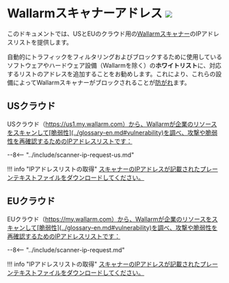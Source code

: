 [file-ips-list-us]: ../downloads/scanner-ip-addresses-us.txt
[file-ips-list-eu]: ../downloads/scanner-ip-addresses-eu.txt

# Wallarmスキャナーアドレス <a href="../../about-wallarm/subscription-plans/#subscription-plans"><img src="../../images/api-security-tag.svg" style="border: none;"></a>

このドキュメントでは、USとEUのクラウド用の[Wallarmスキャナー](../user-guides/scanner.md)のIPアドレスリストを提供します。

自動的にトラフィックをフィルタリングおよびブロックするために使用しているソフトウェアやハードウェア設備（Wallarmを除く）の**ホワイトリスト**に、対応するリストのアドレスを追加することをお勧めします。これにより、これらの設備によってWallarmスキャナーがブロックされることが[防がれ](../user-guides/scanner.md#preventing-scanner-from-being-blocking)ます。

## USクラウド

USクラウド（https://us1.my.wallarm.com）から、Wallarmが企業のリソースをスキャンして[脆弱性](../glossary-en.md#vulnerability)を調べ、攻撃や脆弱性を再確認するためのIPアドレスリストです：

--8<-- "../include/scanner-ip-request-us.md"

!!! info "IPアドレスリストの取得"
    [スキャナーのIPアドレスが記載されたプレーンテキストファイルをダウンロードしてください。][file-ips-list-us]

## EUクラウド

EUクラウド（https://my.wallarm.com）から、Wallarmが企業のリソースをスキャンして[脆弱性](../glossary-en.md#vulnerability)を調べ、攻撃や脆弱性を再確認するためのIPアドレスリストです：

--8<-- "../include/scanner-ip-request.md"

!!! info "IPアドレスリストの取得"
    [スキャナーのIPアドレスが記載されたプレーンテキストファイルをダウンロードしてください。][file-ips-list-eu]